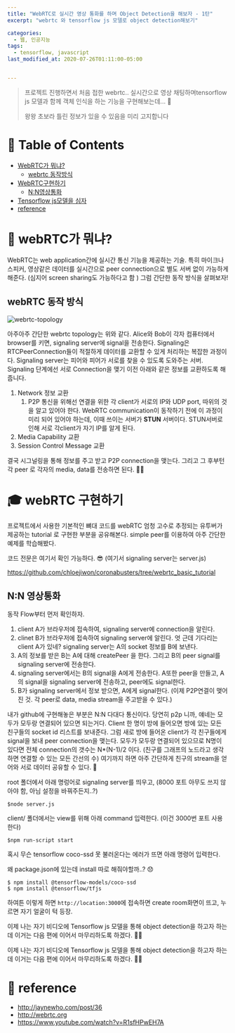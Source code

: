 ```yaml
---
title: "WebRTC로 실시간 영상 통화를 하며 Object Detection을 해보자 - 1탄"
excerpt: "webrtc 와 tensorflow js 모델로 object detection해보기"

categories:
  - 웹, 인공지능
tags:
  - tensorflow, javascript
last_modified_at: 2020-07-26T01:11:00-05:00


---
```




> 프로젝트 진행하면서 처음 접한 webrtc.. 실시간으로 영상 채팅하며tensorflow js 모델과 함께 객체 인식을 하는 기능을 구현해보는데... 👀 
>
> 왕왕 초보라 틀린 정보가 있을 수 있음을 미리 고지합니다

# 📌 Table of Contents

- [WebRTC가 뭐냐?](#🚦webrtc가-뭐냐)
  - [webrtc 동작방식](#webrtc-동작방식)
- [WebRTC구현하기](#webrtc-구현하기)
  - [N:N영상통화](#N:N영상통화)
- [Tensorflow js모델을 심자](#tensorflow-js모델을-심자)
- [reference](#reference)



# 🚦 webRTC가 뭐냐?

WebRTC는 web application간에 실시간 통신 기능을 제공하는 기술. 특히 마이크나 스피커, 영상같은 데이터를 실시간으로 peer connection으로 별도 서버 없이 가능하게 해준다.  (심지어 screen sharing도 가능하다고 함 ) 그럼 간단한 동작 방식을 살펴보자! 

## webRTC 동작 방식

![webrtc-topology](https://webrtc-security.github.io/images/diagram_1_en.png)

아주아주 간단한 webrtc topology는 위와 같다. Alice와 Bob이 각자 컴퓨터에서 browser를 키면, signaling server에 signal을 전송한다. Signaling은 RTCPeerConnection들이 적절하게 데이터를 교환할 수 있게 처리하는 복잡한 과정이다. Signaling server는 피어와 피어가 서로를 찾을 수 있도록 도와주는 서버. Signaling 단계에선 서로 Connection을 맺기 이전 아래와 같은 정보를 교환하도록 해줍니다.   



1. Network 정보 교환
   1. P2P 통신을 위해선 연결을 위한 각 client가 서로의 IP와 UDP port,  따위의 것을 알고 있어야 한다. WebRTC communication이 동작하기 전에 이 과정이 미리 되어 있어야 하는데, 이때 쓰이는 서버가 **STUN** 서버이다.  STUN서버로 인해 서로 각client가 자기 IP를 알게 된다.  
2. Media Capability 교환
3. Session Control Message 교환



결국 시그널링을 통해 정보를 주고 받고 P2P connection을 맺는다. 그리고 그 후부턴 각 peer 로 각자의 media, data를 전송하면 된다. 👏🏻



  

#  🎓 webRTC 구현하기 

프로젝트에서 사용한 기본적인 뼈대 코드를 webRTC 엄청 고수로 추정되는 유투버가 제공하는 tutorial 로 구현한 부분을 공유해본다. simple peer를 이용하여 아주 간단한 예제를 학습해봤다. 

코드 전문은 여기서 확인 가능하다. 😎 (여기서 signaling server는 server.js)

https://github.com/chloejiwon/coronabusters/tree/webrtc_basic_tutorial



## N:N 영상통화



동작 Flow부터 먼저 확인하자. 

1. client A가 브라우저에 접속하여, signaling server에 connection을 알린다. 
2. clinet B가 브라우저에 접속하여 signaling server에 알린다. 엇 근데 기다리는 client A가 있네? signaling server는 A의 socket 정보를 B에 보낸다. 
3. A의 정보를 받은 B는 A에 대해  createPeer 을 한다. 그리고 B의 peer signal를 signaling server에 전송한다. 
4. signaling server에서는 B의 signal을 A에게 전송한다. A또한 peer을 만들고, A의 signal을 signaling server에 전송하고, peer에도 signal한다. 
5. B가 signaling server에서 정보 받으면, A에게 signal한다. (이제 P2P연결이 맺어진 것. 각 peer로 data, media stream을 주고받을 수 있다.)



내가 github에 구현해놓은 부분은 N:N 다대다 통신이다. 당연히 p2p 니까, 얘네는 모두가 모두랑 연결되어 있으면 되는거다. Client 한 명이 방에 들어오면 방에 있는 모든 친구들의 socket id 리스트를 보내준다. 그럼 새로 방에 들어온 client가 각 친구들에게 signal을 보내 peer connection을 맺는다. 모두가 모두랑 연결되어 있으므로 N명이 있다면 전체 connection의 갯수는 N*(N-1)/2 이다. (친구를 그래프의 노드라고 생각하면 연결할 수 있는 모든 간선의 수) 여기까지 하면 아주 간단하게 친구의 stream을 얻어와 서로 데이터 공유할 수 있다. 🎉

root 폴더에서 아래 명렁어로 signaling server를 띄우고, (8000 포트 아무도 쓰지 않아야 함, 아님 설정을 바꿔주든지..?)

```
$node server.js
```

client/ 폴더에서는 view를 위해 아래 command 입력한다. (이건 3000번 포트 사용한다)

```
$npm run-script start
```



혹시 무슨 tensorflow coco-ssd 못 불러온다는 에러가 뜨면 아래 명령어 입력한다.

왜 package.json에 있는데 install 따로 해줘야할까..? 😞

```
$ npm install @tensorflow-models/coco-ssd
$ npm install @tensorflow/tfjs
```

하여튼 이렇게 하면 `http://location:3000`에 접속하면 create room화면이 뜨고, 누르면 자기 얼굴이 턱 등장. 

이제 나는 자기 비디오에 Tensorflow js 모델을 통해 object detection을 하고자 하는데 이거는 다음 편에 이어서 마무리하도록 하겠다. 🤟🏼


이제 나는 자기 비디오에 Tensorflow js 모델을 통해 object detection을 하고자 하는데 이거는 다음 편에 이어서 마무리하도록 하겠다. 🤟🏼

# 🎉 reference 

* http://jaynewho.com/post/36
* http://webrtc.org
* https://www.youtube.com/watch?v=R1sfHPwEH7A

